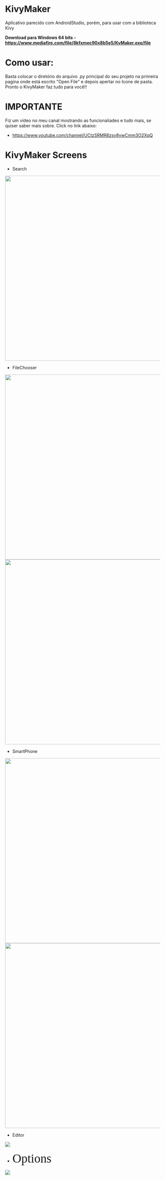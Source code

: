 ﻿# KivyMaker
Aplicativo parecido com AndroidStudio, porém, para usar com a 
biblioteca Kivy

**Download para Windows 64 bits - https://www.mediafire.com/file/8kfxmec90x8b5e5/KvMaker.exe/file**

# Como usar:
Basta colocar o diretório do arquivo .py principal do seu projeto
na primeira pagina onde está escrito "Open File" e depois apertar
no Icone de pasta. Pronto o KivyMaker faz tudo para você!!

# IMPORTANTE
Fiz um vídeo no meu canal mostrando as funcionaliades e tudo mais,
se quiser saber mais sobre. Click no link abaixo:
 - https://www.youtube.com/channel/UCtzSRMR6zsv8ywCmm3O2XqQ

# KivyMaker Screens

 - Search
<img src="examples/1.jpg" align="center" height="600">


 - FileChooser
<div>
 <img src="examples/2.jpg" align="center" height="600">
 <img src="examples/3.jpg" align="center" height="600">
</div>


 - SmartPhone
<div>
 <img src="examples/4.jpg" align="center" height="600">
 <img src="examples/5.jpg" align="center" height="600">
</div>


 - Editor
<img src="examples/6.jpg" align="center">

 - <span style="font-family:Papyrus; font-size:40px;">Options</span>
<img src="examples/7.jpg" align="center">
